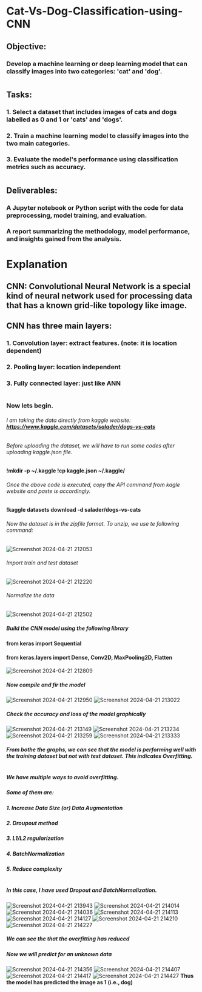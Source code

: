 # Cat-Vs-Dog-Classification-using-CNN

## Objective:
### Develop a machine learning or deep learning model that can classify images into two categories: 'cat' and 'dog'.
#
## Tasks:
### 1. Select a dataset that includes images of cats and dogs labelled as 0 and 1 or 'cats' and 'dogs'.
### 2. Train a machine learning model to classify images into the two main categories.
### 3. Evaluate the model's performance using classification metrics such as accuracy.
#
## Deliverables:
### A Jupyter notebook or Python script with the code for data preprocessing, model training, and evaluation.
### A report summarizing the methodology, model performance, and insights gained from the analysis.
#
#
#
# Explanation
## CNN: Convolutional Neural Network is a special kind of neural network used for processing data that has a known grid-like topology like image.
## CNN has three main layers:
### 1. Convolution layer: extract features. (note: it is location dependent)
### 2. Pooling layer: location independent
### 3. Fully connected layer: just like ANN
#
#
### Now lets begin.
###### I am taking the data directly from kaggle website: **https://www.kaggle.com/datasets/salader/dogs-vs-cats**
###### Before uploading the dataset, we will have to run some codes after uploading kaggle.json file.
**!mkdir -p ~/.kaggle
  !cp kaggle.json ~/.kaggle/**
###### Once the above code is executed, copy the API command from kagle website and paste is accordingly.
**!kaggle datasets download -d salader/dogs-vs-cats**
###### Now the dataset is in the zipfile format. To unzip, we use te following command:
![Screenshot 2024-04-21 212053](https://github.com/SuhaniAS/Cat-Vs-Dog-Classification-using-CNN/assets/137792301/e19b0cdd-dbe5-4e0b-8735-a9033dba3084)
###### Import train and test dataset
![Screenshot 2024-04-21 212220](https://github.com/SuhaniAS/Cat-Vs-Dog-Classification-using-CNN/assets/137792301/20df148e-6637-4c32-822b-6948a691838c)
###### Normalize the data
![Screenshot 2024-04-21 212502](https://github.com/SuhaniAS/Cat-Vs-Dog-Classification-using-CNN/assets/137792301/7c0582d4-6f73-4b63-b449-c69189e6657a)
##### Build the CNN model using the following library
#### **from keras import Sequential**
#### **from keras.layers import Dense, Conv2D, MaxPooling2D, Flatten**
![Screenshot 2024-04-21 212809](https://github.com/SuhaniAS/Cat-Vs-Dog-Classification-using-CNN/assets/137792301/01f85a3e-fea9-4ccf-bac7-c8f8d9f450c5)
##### Now compile and fir the model
![Screenshot 2024-04-21 212950](https://github.com/SuhaniAS/Cat-Vs-Dog-Classification-using-CNN/assets/137792301/11f57d98-4dd3-4b66-bc46-0f0c28fcc69c)
![Screenshot 2024-04-21 213022](https://github.com/SuhaniAS/Cat-Vs-Dog-Classification-using-CNN/assets/137792301/3fc254ed-3cce-41c9-b699-c9b60569e92b)
##### Check the accuracy and loss of the model graphically
![Screenshot 2024-04-21 213149](https://github.com/SuhaniAS/Cat-Vs-Dog-Classification-using-CNN/assets/137792301/54a6a10c-78cf-4f5f-899a-fc4abe6e58d5)
![Screenshot 2024-04-21 213234](https://github.com/SuhaniAS/Cat-Vs-Dog-Classification-using-CNN/assets/137792301/b7ac74d6-54a7-42d0-bb60-b286876d8663)
![Screenshot 2024-04-21 213259](https://github.com/SuhaniAS/Cat-Vs-Dog-Classification-using-CNN/assets/137792301/3d79c68f-92e3-4f1d-abf0-f82c7afcf214)
![Screenshot 2024-04-21 213333](https://github.com/SuhaniAS/Cat-Vs-Dog-Classification-using-CNN/assets/137792301/4ae55345-e52e-42f4-aa59-6f12dc99fff5)
##### From bothe the graphs, we can see that the model is performing well with the training dataset but not with test dataset. This indicates **Overfitting**.
#
##### We have multiple ways to avoid overfitting.
##### Some of them are:
##### 1. Increase Data Size (or) Data Augmentation
##### 2. Droupout method
##### 3. L1/L2 regularization
##### 4. BatchNormalization
##### 5. Reduce complexity
#
##### In this case, I have used *Dropout* and *BatchNormalization*.
![Screenshot 2024-04-21 213943](https://github.com/SuhaniAS/Cat-Vs-Dog-Classification-using-CNN/assets/137792301/9af676bf-845d-4870-91ac-f3ac28356756)
![Screenshot 2024-04-21 214014](https://github.com/SuhaniAS/Cat-Vs-Dog-Classification-using-CNN/assets/137792301/d3b2cbb7-bb58-418c-a420-69a19023498d)
![Screenshot 2024-04-21 214036](https://github.com/SuhaniAS/Cat-Vs-Dog-Classification-using-CNN/assets/137792301/d558188c-896a-49bd-bf69-d1f68e4d9fd2)
![Screenshot 2024-04-21 214113](https://github.com/SuhaniAS/Cat-Vs-Dog-Classification-using-CNN/assets/137792301/b70833c2-aed6-4edf-bde6-027ff6b9a04b)
![Screenshot 2024-04-21 214127](https://github.com/SuhaniAS/Cat-Vs-Dog-Classification-using-CNN/assets/137792301/cb4b3598-b59c-4b78-b4ab-91429b8878f8)
![Screenshot 2024-04-21 214210](https://github.com/SuhaniAS/Cat-Vs-Dog-Classification-using-CNN/assets/137792301/62461079-d419-4786-a9b3-0ffc3f1472d6)
![Screenshot 2024-04-21 214227](https://github.com/SuhaniAS/Cat-Vs-Dog-Classification-using-CNN/assets/137792301/afa998ee-9609-41b0-9fcd-ee8b41ed6da5)
##### **We can see the that the overfitting has reduced**
##### Now we will predict for an unknown data
![Screenshot 2024-04-21 214356](https://github.com/SuhaniAS/Cat-Vs-Dog-Classification-using-CNN/assets/137792301/fd60ea67-eda3-43fc-bd9d-ba8c391ba3d3)
![Screenshot 2024-04-21 214407](https://github.com/SuhaniAS/Cat-Vs-Dog-Classification-using-CNN/assets/137792301/3dd44282-b755-487e-adb4-d454817c4d78)
![Screenshot 2024-04-21 214417](https://github.com/SuhaniAS/Cat-Vs-Dog-Classification-using-CNN/assets/137792301/53530267-bba2-41aa-9e96-5e6dd02e5a41)
![Screenshot 2024-04-21 214427](https://github.com/SuhaniAS/Cat-Vs-Dog-Classification-using-CNN/assets/137792301/341f1c84-e3bd-41c9-8417-f81a9a9aa6bf)
**Thus the model has predicted the image as 1 (i.e., dog)**
